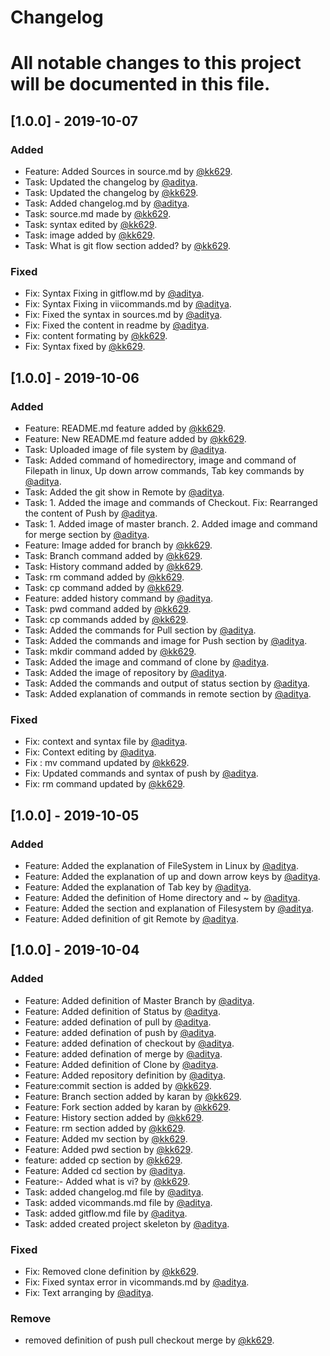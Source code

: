 # Changelog

# All notable changes to this project will be documented in this file.


## [1.0.0] - 2019-10-07

### Added
- Feature: Added Sources in source.md by [@kk629](https://github.com/kk629).
- Task: Updated the changelog by [@aditya](https://github.com/adityacd).
- Task: Updated the changelog by [@kk629](https://github.com/kk629).
- Task: Added changelog.md by [@aditya](https://github.com/adityacd).
- Task: source.md made by [@kk629](https://github.com/kk629).
- Task: syntax edited by [@kk629](https://github.com/kk629).
- Task: image added by [@kk629](https://github.com/kk629).
- Task: What is git flow section added? by [@kk629](https://github.com/kk629).

### Fixed
- Fix: Syntax Fixing in gitflow.md by [@aditya](https://github.com/adityacd).
- Fix: Syntax Fixing in viicommands.md by [@aditya](https://github.com/adityacd).
- Fix: Fixed the syntax in sources.md by [@aditya](https://github.com/adityacd).
- Fix: Fixed the content in readme by [@aditya](https://github.com/adityacd).
- Fix: content formating by [@kk629](https://github.com/kk629).
- Fix: Syntax fixed by [@kk629](https://github.com/kk629).




## [1.0.0] - 2019-10-06

### Added
- Feature: README.md feature added by [@kk629](https://github.com/kk629).
- Feature: New README.md feature added by [@kk629](https://github.com/kk629).
- Task: Uploaded image of file system by [@aditya](https://github.com/adityacd).
- Task: Added command of homedirectory, image and command of Filepath in linux, Up down arrow commands, Tab key commands by [@aditya](https://github.com/adityacd).
- Task: Added the git show in Remote by [@aditya](https://github.com/adityacd).
- Task: 1. Added the image and commands of Checkout. Fix: Rearranged the content of Push by [@aditya](https://github.com/adityacd).
- Task: 1. Added image of master branch. 2. Added image and command for merge section by [@aditya](https://github.com/adityacd).
- Feature: Image added for branch by [@kk629](https://github.com/kk629).
- Task: Branch command added by [@kk629](https://github.com/kk629).
- Task: History command added by [@kk629](https://github.com/kk629).
- Task: rm command added by [@kk629](https://github.com/kk629).
- Task: cp command added by [@kk629](https://github.com/kk629).
- Feature: added history command by [@aditya](https://github.com/adityacd).
- Task: pwd command added by [@kk629](https://github.com/kk629).
- Task: cp commands added by [@kk629](https://github.com/kk629).
- Task: Added the commands for Pull section by [@aditya](https://github.com/adityacd).
- Task: Added the commands and image for Push section by [@aditya](https://github.com/adityacd).
- Task: mkdir command added by [@kk629](https://github.com/kk629).
- Task: Added the image and command of clone by [@aditya](https://github.com/adityacd).
- Task: Added the image of repository by [@aditya](https://github.com/adityacd).
- Task: Added the commands and output of status section by [@aditya](https://github.com/adityacd).
- Task: Added explanation of commands in remote section by [@aditya](https://github.com/adityacd).

### Fixed
- Fix: context and syntax file by [@aditya](https://github.com/adityacd).
- Fix: Context editing by [@aditya](https://github.com/adityacd).
- Fix : mv command updated by [@kk629](https://github.com/kk629).
- Fix: Updated commands and syntax of push by [@aditya](https://github.com/adityacd).
- Fix: rm command updated by [@kk629](https://github.com/kk629).


## [1.0.0] - 2019-10-05

### Added
- Feature: Added the explanation of FileSystem in Linux by [@aditya](https://github.com/adityacd).
- Feature: Added the explanation of up and down arrow keys by [@aditya](https://github.com/adityacd).
- Feature: Added the explanation of Tab key by [@aditya](https://github.com/adityacd).
- Feature: Added the definition of Home directory and ~ by [@aditya](https://github.com/adityacd).
- Feature: Added the section and explanation of Filesystem by [@aditya](https://github.com/adityacd).
- Feature: Added definition of git Remote by [@aditya](https://github.com/adityacd).


## [1.0.0] - 2019-10-04

### Added 
- Feature: Added definition of Master Branch by [@aditya](https://github.com/adityacd).
- Feature: Added definition of Status by [@aditya](https://github.com/adityacd).
- Feature: added defination of pull by [@aditya](https://github.com/adityacd).
- Feature: added defination of push by [@aditya](https://github.com/adityacd).
- Feature: added defination of checkout by [@aditya](https://github.com/adityacd).
- Feature: added defination of merge by [@aditya](https://github.com/adityacd).
- Feature: Added definition of Clone by [@aditya](https://github.com/adityacd).
- Feature: Added repository definition by [@aditya](https://github.com/adityacd).
- Feature:commit section is added  by [@kk629](https://github.com/kk629). 
- Feature: Branch section added by karan by [@kk629](https://github.com/kk629).
- Feature: Fork section added by karan  by [@kk629](https://github.com/kk629).
- Feature: History section added by [@kk629](https://github.com/kk629).
- Feature: rm section added by [@kk629](https://github.com/kk629).
- Feature: Added mv section by [@kk629](https://github.com/kk629).
- Feature: Added pwd section by [@kk629](https://github.com/kk629).
- feature: added cp section by [@kk629](https://github.com/kk629).
- Feature: Added cd section by [@aditya](https://github.com/adityacd).
- Feature:- Added what is vi? by [@kk629](https://github.com/kk629).
- Task: added changelog.md file by [@aditya](https://github.com/adityacd).
- Task: added vicommands.md file by [@aditya](https://github.com/adityacd).
- Task: added gitflow.md file by [@aditya](https://github.com/adityacd).
- Task: added created project skeleton by [@aditya](https://github.com/adityacd).

### Fixed

- Fix: Removed clone definition by [@kk629](https://github.com/kk629).
- Fix: Fixed syntax error in vicommands.md by [@aditya](https://github.com/adityacd).
- Fix: Text arranging by [@aditya](https://github.com/adityacd).

### Remove
- removed definition of push pull checkout merge by [@kk629](https://github.com/kk629).
